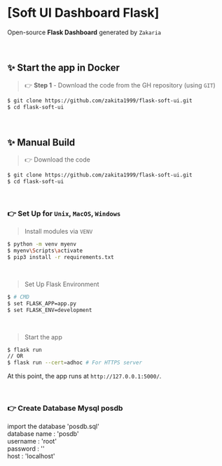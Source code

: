 # [Soft UI Dashboard Flask]

Open-source **Flask Dashboard** generated by `Zakaria`

<br />

## ✨ Start the app in Docker

> 👉 **Step 1** - Download the code from the GH repository (using `GIT`) 
```bash
$ git clone https://github.com/zakita1999/flask-soft-ui.git
$ cd flask-soft-ui
```

<br />

## ✨ Manual Build

> 👉 Download the code 
```bash
$ git clone https://github.com/zakita1999/flask-soft-ui.git
$ cd flask-soft-ui
```

<br />

### 👉 Set Up for `Unix`, `MacOS`, `Windows`

> Install modules via `VENV`  
```bash
$ python -m venv myenv  
$ myenv\Scripts\activate
$ pip3 install -r requirements.txt
```
<br />

> Set Up Flask Environment
```bash
$ # CMD 
$ set FLASK_APP=app.py
$ set FLASK_ENV=development
```

<br />

> Start the app
```bash
$ flask run
// OR
$ flask run --cert=adhoc # For HTTPS server
```

At this point, the app runs at `http://127.0.0.1:5000/`. 

<br />

### 👉 Create Database Mysql posdb

import the database 'posdb.sql'
    <br> database name : 'posdb'
    <br> username : 'root'
    <br> password : ''
    <br> host : 'localhost'

